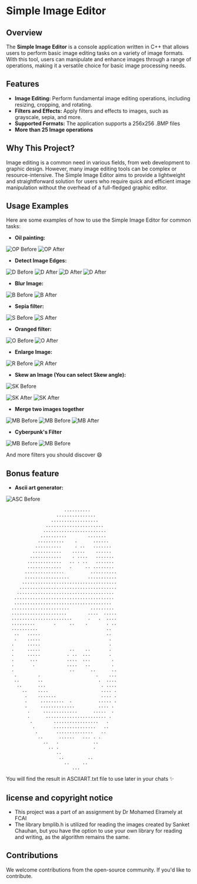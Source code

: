 # Simple Image Editor

## Overview

The **Simple Image Editor** is a console application written in C++ that allows users to perform basic image editing tasks on a variety of image formats. With this tool, users can manipulate and enhance images through a range of operations, making it a versatile choice for basic image processing needs.

## Features

- **Image Editing:** Perform fundamental image editing operations, including resizing, cropping, and rotating.
- **Filters and Effects:** Apply filters and effects to images, such as grayscale, sepia, and more.
- **Supported Formats:** The application supports a 256x256 .BMP files
- **More than 25 Image operations**

## Why This Project?

Image editing is a common need in various fields, from web development to graphic design. However, many image editing tools can be complex or resource-intensive. The Simple Image Editor aims to provide a lightweight and straightforward solution for users who require quick and efficient image manipulation without the overhead of a full-fledged graphic editor.

## Usage Examples

Here are some examples of how to use the Simple Image Editor for common tasks:

- **Oil painting:**


![OP Before](https://i.ibb.co/wctBmdp/nature.png) ![OP After](https://i.ibb.co/z80dmWW/epqvpeqj.png)




- **Detect Image Edges:**


![D Before](https://i.ibb.co/tHW9NJ4/boy.png) ![D After](https://i.ibb.co/TcD7whm/hcwjkchkc.png)
![D After](https://i.ibb.co/RTLSGq8/inkedd.png) ![D After](https://i.ibb.co/x2hxwvF/egeg.png)




- **Blur Image:**


![B Before](https://i.ibb.co/tHW9NJ4/boy.png) ![B After](https://i.ibb.co/GW1wjKq/bluredd.png)


- **Sepia filter:**


![S Before](https://i.ibb.co/wctBmdp/nature.png) ![S After](https://i.ibb.co/Xkt6MqG/mkfeqmkeqf.png)


- **Oranged filter:**


![O Before](https://i.ibb.co/wctBmdp/nature.png) ![O After](https://i.ibb.co/SxKvKGb/lkmefwf.png)


- **Enlarge Image:**

![R Before](https://i.ibb.co/tHW9NJ4/boy.png) ![R After](https://i.ibb.co/pWs7K7r/boye.png)


- **Skew an Image (You can select Skew angle):**

![SK Before](https://i.ibb.co/tHW9NJ4/boy.png) 


![SK After](https://i.ibb.co/qgggvSr/wgjwrjg.png) ![SK After](https://i.ibb.co/pzt5ybV/rvkwkrv.png)


- **Merge two images together** 


![MB Before](https://i.ibb.co/tHW9NJ4/boy.png)
![MB Before](https://i.ibb.co/wctBmdp/nature.png)
![MB After](https://i.ibb.co/hmnRv2z/mixed.png)



- **Cyberpunk's Filter** 



![MB Before](https://i.ibb.co/tHW9NJ4/boy.png)
![MB Before](https://i.ibb.co/DrHbjN4/bunk.png)





And more filters you should discover :smile: 

## Bonus feature 

- **Ascii art generator:**


 ![ASC Before](https://i.ibb.co/Sr8Lr22/mario.png) 

 

                                                      
                          ..........                  
                       ...............                
                     ..................               
                   ......................             
                  ........................            
                 ..........        .......            
                ..........    .      ......           
               ..........     . ..   .......          
              ...........    .....    ......          
             ............    . ....   .......         
            .............   .. . ..   .......         
            .............   .     .. ........         
           ...............          ..........        
           .................       ...........        
          ....................................        
         .....................................        
        .....................................         
       ......................................         
       .....................................          
      ......................        .........         
      .....................        ....  .....        
      .......................      .   .  ....        
      .........       .     ..    .       . ..        
      ..........                          ..          
       ..   .....                         ..          
       .    .....                          .          
      .     .....                          .          
      .     .....           ..    ..       .          
      .     .....          . ..  ...       .          
      .      ...           ....  ...        .         
      .       .            ....   ..        .         
      .                     ..      ..      ..        
       .        .                     .    ...        
       ..       ..                     .  ....        
        ..      ...                     . ....        
          ..    ....                    .... .        
           .    .......                 .... .        
           .     .........  .          ..... .        
           .     .............         .... .         
            .     .............      .....  .         
            .      ....................... .          
             .        .................   .           
              .       ................   ..           
               .       ..............   ..            
                ..      ......   ... . .              
                  ..   .             ..               
                    .. .             .                
                       ..                             
                        ..         ..                 
                          ..     ..                   
                             ...                      








You will find the result in ASCIIART.txt file to use later in your chats :sparkles:



## license and copyright notice

- This project was a part of an assignment by Dr Mohamed Elramely at FCAI
- The library bmplib.h is utilized for reading the images created by Sanket Chauhan, but you have the option to use your own library for reading and writing, as the algorithm remains the same.
      



## Contributions

We welcome contributions from the open-source community. If you'd like to contribute.
